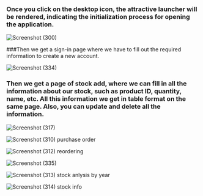 ### Once you click on the desktop icon, the attractive launcher will be rendered, indicating the initialization process for opening the application.

![Screenshot (300)](https://github.com/rushibhondave/Develop-Inventory-Model-For-Cost-Effectiveness/assets/100753763/d003fc8f-06bf-427f-a485-b0ef1510c078)

###Then we get a sign-in page where we have to fill out the required information to create a new account.

![Screenshot (334)](https://github.com/rushibhondave/Develop-Inventory-Model-For-Cost-Effectiveness/assets/100753763/946da499-1eef-4662-aa09-bd8d9b88c2d2)

### Then we get a page of stock add, where we can fill in all the information about our stock, such as product ID, quantity, name, etc. All this information we get in table format on the same page. Also, you can update and delete all the information.

![Screenshot (317)](https://github.com/rushibhondave/Develop-Inventory-Model-For-Cost-Effectiveness/assets/100753763/06056d6e-3806-409a-95da-a4d47c06783f)  



![Screenshot (310)](https://github.com/rushibhondave/Develop-Inventory-Model-For-Cost-Effectiveness/assets/100753763/14b2d318-fb9f-411f-bea2-b6d0c5af525e)  purchase order



![Screenshot (312)](https://github.com/rushibhondave/Develop-Inventory-Model-For-Cost-Effectiveness/assets/100753763/f854ae9a-c358-4e7e-982f-d660926a5d58) reordering

![Screenshot (335)](https://github.com/rushibhondave/Develop-Inventory-Model-For-Cost-Effectiveness/assets/100753763/68d67667-3f56-4bd3-b3fe-f5dfdadfe893)


![Screenshot (313)](https://github.com/rushibhondave/Develop-Inventory-Model-For-Cost-Effectiveness/assets/100753763/7c523cb3-8ce6-4432-b9ca-cc390b27a719)  stock anlysis by year


![Screenshot (314)](https://github.com/rushibhondave/Develop-Inventory-Model-For-Cost-Effectiveness/assets/100753763/b644cfdf-fb93-4783-96fa-235784f8cfa4)  stock info
